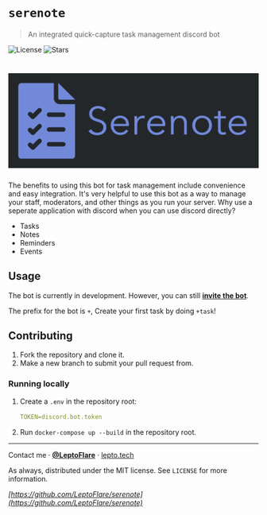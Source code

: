 # `serenote`
> An integrated quick-capture task management discord bot

![License][license-shield]
![Stars][stars-shield]
# ![Banner](banner.png)

The benefits to using this bot for task management include convenience and easy integration. It's very helpful to use this bot as a way to manage your staff, moderators, and other things as you run your server. Why use a seperate application with discord when you can use discord directly?
- Tasks
- Notes
- Reminders
- Events

## Usage <!-- Using the product -->
The bot is currently in development. However, you can still [**invite the bot**](https://discord.com/api/oauth2/authorize?client_id=761796288575438860&permissions=0&scope=bot).

The prefix for the bot is `+`, Create your first task by doing `+task`!

## Contributing <!-- Using the source -->
1. Fork the repository and clone it.
2. Make a new branch to submit your pull request from.

### Running locally
1. Create a `.env` in the repository root:
   ```yml
   TOKEN=discord.bot.token
   ```

2. Run `docker-compose up --build` in the repository root.

---

Contact me · [**@LeptoFlare**](https://github.com/LeptoFlare) · [lepto.tech](https://lepto.tech)

As always, distributed under the MIT license. See `LICENSE` for more information.

_[https://github.com/LeptoFlare/serenote](https://github.com/LeptoFlare/serenote)_

<!-- markdown links & imgs -->
[stars-shield]: https://img.shields.io/github/stars/LeptoFlare/serenote.svg?style=social
[license-shield]: https://img.shields.io/github/license/LeptoFlare/serenote.svg?style=flat
